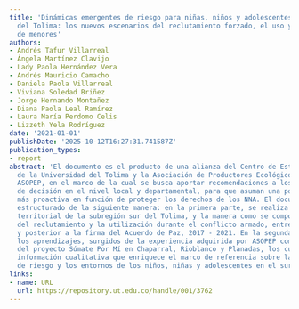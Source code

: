 ```yaml
---
title: 'Dinámicas emergentes de riesgo para niñas, niños y adolescentes en el sur
  del Tolima: los nuevos escenarios del reclutamiento forzado, el uso y la utilización
  de menores'
authors:
- Andrés Tafur Villarreal
- Ángela Martínez Clavijo
- Lady Paola Hernández Vera
- Andrés Mauricio Camacho
- Daniela Paola Villarreal
- Viviana Soledad Briñez
- Jorge Hernando Montañez
- Diana Paola Leal Ramírez
- Laura María Perdomo Celis
- Lizzeth Yela Rodríguez
date: '2021-01-01'
publishDate: '2025-10-12T16:27:31.741587Z'
publication_types:
- report
abstract: 'El documento es el producto de una alianza del Centro de Estudios Regionales
  de la Universidad del Tolima y la Asociación de Productores Ecológicos de Planadas,
  ASOPEP, en el marco de la cual se busca aportar recomendaciones a los tomadores
  de decisión en el nivel local y departamental, para que asuman una posición mucho
  más proactiva en función de proteger los derechos de los NNA. El documento está
  estructurado de la siguiente manera: en la primera parte, se realiza una caracterización
  territorial de la subregión sur del Tolima, y la manera como se comportó la dinámica
  del reclutamiento y la utilización durante el conflicto armado, entre 1990 y 2015,
  y posterior a la firma del Acuerdo de Paz, 2017 - 2021. En la segunda parte se presentan
  los aprendizajes, surgidos de la experiencia adquirida por ASOPEP como socio implementador
  del proyecto Súmate Por Mí en Chaparral, Rioblanco y Planadas, los cuales aportan
  información cualitativa que enriquece el marco de referencia sobre las dinámicas
  de riesgo y los entornos de los niños, niñas y adolescentes en el sur del Tolima.'
links:
- name: URL
  url: https://repository.ut.edu.co/handle/001/3762
---
```

